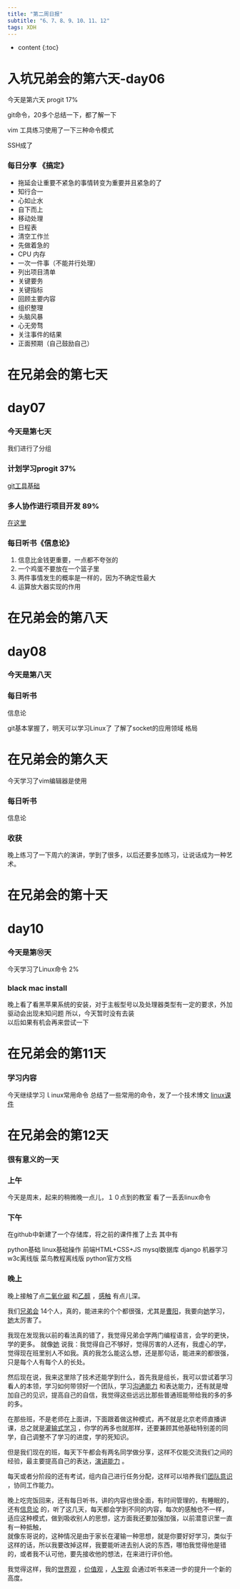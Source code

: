 ```yaml
---  
title: "第二周日报"   
subtitle: "6、7、8、9、10、11、12"   
tags: XDH    
---  
```




* content
{:toc}





# 入坑兄弟会的第六天-day06

今天是第六天 
progit  17%

git命令，20多个总结一下，都了解一下

vim 工具练习使用了一下三种命令模式

SSH成了

### 每日分享  《搞定》
- 拖延会让重要不紧急的事情转变为重要并且紧急的了
- 知行合一
- 心如止水
- 自下而上
- 移动处理
- 日程表
- 清空工作兰
- 先做着急的
- CPU 内存
- 一次一件事（不能并行处理）
- 列出项目清单
- 关键要务
- 关键指标
- 回顾主要内容
- 组织整理
- 头脑风暴
- 心无旁骛
- 关注事件的结果
- 正面预期（自己鼓励自己）






# 在兄弟会的第七天


# day07

### 今天是第七天  
我们进行了分组    
### 计划学习progit  37%  
[git工具基础](https://caoyang7.gitee.io/2019/08/17/progit-note-first/)
### 多人协作进行项目开发  89%    
[在这里](https://caoyang7.gitee.io/2019/08/20/github-develop-process/)
### 每日听书《信息论》  
1. 信息比金钱更重要，一点都不夸张的  
2. 一个鸡蛋不要放在一个篮子里  
3. 两件事情发生的概率是一样的，因为不确定性最大  
4. 运算放大器实现的作用  

# 在兄弟会的第八天


# day08

### 今天是第八天

### 每日听书 

信息论

git基本掌握了，明天可以学习Linux了
了解了socket的应用领域
格局

# 在兄弟会的第久天



今天学习了vim编辑器是使用


### 每日听书 

信息论

### 收获
晚上练习了一下周六的演讲，学到了很多，以后还要多加练习，让说话成为一种艺术。

# 在兄弟会的第十天


# day10

### 今天是第⑩天

今天学习了Linux命令    2%

### black mac install  
晚上看了看黑苹果系统的安装，对于主板型号以及处理器类型有一定的要求，外加驱动会出现未知问题
所以，今天暂时没有去装  
以后如果有机会再来尝试一下

# 在兄弟会的第11天

### 学习内容
今天继续学习ｌinux常用命令
总结了一些常用的命令，发了一个技术博文
[linux课件](https://github.com/caoyang7/classware)


# 在兄弟会的第12天

### 很有意义的一天
### 上午
今天是周末，起来的稍微晚一点儿，１０点到的教室 
看了一丢丢linux命令 

### 下午　　
在github中新建了一个存储库，将之前的课件推了上去 
其中有 

python基础
linux基础操作
前端HTML+CSS+JS
mysql数据库
django
机器学习
w3c离线版
菜鸟教程离线版
python官方文档

### 晚上

晚上接触了点[二氧化碳](https://baike.baidu.com/item/%E4%BA%8C%E6%B0%A7%E5%8C%96%E7%A2%B3) 和[乙醇](https://baike.baidu.com/item/%E4%B9%99%E9%86%87) ，[感触](https://baike.baidu.com/item/%E6%84%9F%E8%A7%A6) 有点儿深。


我们[兄弟会](http://www.itXDH.cn/notice/2019/0712/5232.html) 14个人，真的，能进来的个个都很强，尤其是[曹阳](https://caoyang7.github.io/)，我要向[她](https://caoyang7.github.io/)学习，[她](https://caoyang7.github.io/)太厉害了。


我现在发现我以前的看法真的错了，我觉得兄弟会学两门编程语言，会学的更快，学的更多。
就像[她](https://caoyang7.github.io/) 说我：我觉得自己不够好，觉得厉害的人还有，我虚心的学，觉得现在班里别人不如我。真的我怎么能这么想，还是那句话，能进来的都很强，只是每个人有每个人的长处。


然后现在说，我来这里除了技术还能学到什么，首先我是组长，我可以尝试着学习看人的本领，学习如何带领好一个团队，学习[沟通能力](https://baike.baidu.com/item/%E6%B2%9F%E9%80%9A%E8%83%BD%E5%8A%9B) 和表达能力，还有就是增加自己的见识，提高自己的自信，我觉得这些远远比那些普通班能带给我的多的多的多。


在那些班，不是老师在上面讲，下面跟着做这种模式，再不就是北京老师直播讲课，总之就是[灌输式学习](https://baike.baidu.com/item/%E7%81%8C%E8%BE%93%E5%BC%8F%E6%95%99%E8%82%B2) ，你学的再多也就那样，还要兼顾其他基础特别差的同学，自己调整不了学习的进度，学的死知识。


但是我们现在的班，每天下午都会有两名同学做分享，这样不仅能交流我们之间的经验，最主要提高自己的表达，[演讲能力](https://baike.baidu.com/item/%E5%85%AC%E4%BC%97%E6%BC%94%E8%AE%B2/9725019) 。


每天或者分阶段的还有考试，组内自己进行任务分配，这样可以培养我们[团队意识](https://baike.baidu.com/item/%E5%9B%A2%E9%98%9F%E6%84%8F%E8%AF%86/9238467) ，协同工作能力。


晚上吃完饭回来，还有每日听书，讲的内容也很全面，有时间管理的，有睡眠的，还有[信息论](https://baike.baidu.com/item/%E4%BF%A1%E6%81%AF%E8%AE%BA) 的，听了这几天，每天都会学到不同的内容，每次的感触也不一样，适应这种模式，做到吸收别人的思想，这方面我还要加强加强，以前潜意识里一直有一种抵触，  
就像东哥说的，这种情况是由于家长在灌输一种思想，就是你要好好学习，类似于这样的话，所以我要改掉这样，我要能听进去别人说的东西，哪怕我觉得他是错的，或者我不认可他，要先接收他的想法，在来进行评价他。


我觉得这样，我的[世界观](https://baike.baidu.com/item/%E4%B8%96%E7%95%8C%E8%A7%82/19848830) ，[价值观](https://baike.baidu.com/item/%E4%BB%B7%E5%80%BC%E8%A7%82) ，[人生观](https://baike.baidu.com/item/%E4%BA%BA%E7%94%9F%E8%A7%82) 会通过听书来进一步的提升一个新的高度。





